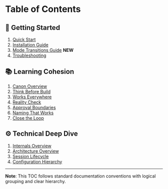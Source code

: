 # Table of Contents

## 🚀 Getting Started
1. [Quick Start](QUICKSTART.md)
2. [Installation Guide](INSTALLATION.md)
3. [Mode Transitions Guide](MODE-TRANSITIONS.md) **NEW**
4. [Troubleshooting](TROUBLESHOOTING.md)

## 📚 Learning Cohesion  
1. [Canon Overview](cohesion-methodologies/README.md)
2. [Think Before Build](cohesion-methodologies/01-think-before-build.md)
3. [Works Everywhere](cohesion-methodologies/02-works-everywhere.md) 
4. [Reality Check](cohesion-methodologies/03-reality-check.md)
5. [Approval Boundaries](cohesion-methodologies/04-approval-boundaries.md)
6. [Naming That Works](cohesion-methodologies/05-naming-that-works.md)
7. [Close the Loop](cohesion-methodologies/06-close-the-loop.md)

## ⚙️ Technical Deep Dive
1. [Internals Overview](cohesion-internals/README.md)
2. [Architecture Overview](cohesion-internals/COHESION_ARCHITECTURE.md)
3. [Session Lifecycle](cohesion-internals/SESSION-LIFECYCLE.md)
4. [Configuration Hierarchy](cohesion-internals/CONFIGURATION_HIERARCHY.md)

---

**Note**: This TOC follows standard documentation conventions with logical grouping and clear hierarchy.